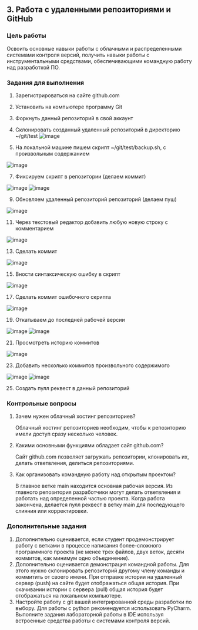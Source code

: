<!----- Conversion time: 1.115 seconds.


Using this Markdown file:

1. Cut and paste this output into your source file.
2. See the notes and action items below regarding this conversion run.
3. Check the rendered output (headings, lists, code blocks, tables) for proper
   formatting and use a linkchecker before you publish this page.

Conversion notes:

* Docs to Markdown version 1.0β17
* Wed Sep 18 2019 01:01:48 GMT-0700 (PDT)
* Source doc: https://docs.google.com/open?id=1sIorEva0JHPGjUlZBihoiGIootksj8HqQUjW8Vota0c
----->
## 3. Работа с удаленными репозиториями и GitHub


### Цель работы

Освоить основные навыки работы с облачными и распределенными системами контроля версий, получить навыки работы с инструментальными средствами, обеспечивающими командную работу над разработкой ПО.


### Задания для выполнения



1. Зарегистрироваться на сайте github.com
2. Установить на компьютере программу Git
3. Форкнуть данный репозиторий в свой аккаунт
4. Склонировать созданный удаленный репозиторий в директорию ~/git/test
![image](https://user-images.githubusercontent.com/70855182/138612497-f2b8685e-5010-4b37-9f75-e97f3b6d1246.png)

5. На локальной машине пишем скрипт ~/git/test/backup.sh, с произвольным содержанием

![image](https://user-images.githubusercontent.com/70855182/138612744-b8508c1d-9ee7-4762-bf87-a7b557cde4ba.png)

7. Фиксируем скрипт в репозитории (делаем коммит)

![image](https://user-images.githubusercontent.com/70855182/138612942-d80c5df8-d770-4001-bfbc-e22f29ae11e0.png)
![image](https://user-images.githubusercontent.com/70855182/138612954-4d0a863c-9571-4fa0-8f98-ddae7f38bcec.png)

9. Обновляем удаленный репозиторий репозиторий (делаем пуш)

![image](https://user-images.githubusercontent.com/70855182/138613954-45340dc4-f976-4d4a-a394-534f6379ce8d.png)

11. Через текстовый редактор добавить любую новую строку с комментарием

![image](https://user-images.githubusercontent.com/70855182/138613960-b9dcd3fa-380f-47c1-b90e-e7bd248e66dc.png)

13. Сделать коммит

![image](https://user-images.githubusercontent.com/70855182/138613968-bb7db613-f6dc-4737-936b-2fd79369df76.png)

15. Вности синтаксическую ошибку в скрипт

![image](https://user-images.githubusercontent.com/70855182/138613977-04a1fdbe-235a-4c9c-a31f-49b1aeb8680c.png)

17. Сделать коммит ошибочного скрипта

![image](https://user-images.githubusercontent.com/70855182/138613986-bd193671-b1b9-48e8-bc76-da9dc4a87c98.png)

19. Откатываем до последней рабочей версии

![image](https://user-images.githubusercontent.com/70855182/138613992-d8765b57-edae-44c6-b35f-a99a885a79ab.png)
![image](https://user-images.githubusercontent.com/70855182/138614000-222ec396-945e-4597-94e9-2a3961b82a49.png)

21. Просмотреть историю коммитов

![image](https://user-images.githubusercontent.com/70855182/138614007-d0d41b1f-d0ae-4105-9c2b-68e47cf28113.png)


23. Добавить несколько коммитов произвольного содержимого

![image](https://user-images.githubusercontent.com/70855182/138614135-ed33fdee-45f7-4933-921f-0ed9a7ca53e5.png)
![image](https://user-images.githubusercontent.com/70855182/138614169-7f4a202a-53b0-4dd3-a06b-94da94f01643.png)

25. Создать пулл реквест в данный репозиторий


### Контрольные вопросы



1. Зачем нужен облачный хостинг репозиториев?

   Облачный хостинг репозиториев необходим, чтобы к репозиторию имели доступ сразу несколько человек.
2. Какими основными функциями обладает сайт github.com?

   Сайт github.com позволяет загружать репозитории, клонировать их, делать ответвления, делиться репозиториями.
3. Как организовать командную работу над открытым проектом?

   В главное ветке main находится основная рабочая версия. Из главного репозитория разработчики могут делать ответвления и работать над определенной частью проекта. Когда работа закончена, делается пулл реквест в ветку main для последующего слияния или корректировки. 


### Дополнительные задания



1. Дополнительно оценивается, если студент продемонстрирует работу с ветками в процессе написания более-сложного программного проекта (не менее трех файлов, двух веток, десяти коммитов, как минимум одно объединение).
2. Дополнительно оценивается демонстрация командной работы. Для этого нужно склонировать репозиторий другому члену команды и коммитить от своего имени. При отправке истории на удаленный сервер (push) на сайте будет отображаться общая история. При скачивании истории с сервера (pull) общая история будет отображаться на локальном компьютере.
3. Настройте работу с git вашей интегрированной среды разработки по выбору. Для работы с python рекомендуется использовать PyCharm. Выполните задания лабораторной работы в IDE используя встроенные средства работы с системами контроля версий.

<!-- Docs to Markdown version 1.0β17 -->
